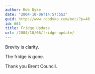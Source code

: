 ```yaml
---
author: Rob Dyke
date: "2004-10-06T14:57:55Z"
guid: http://www.robdyke.com/noc/?p=46
id: 661
title: Fridge Update
url: /2004/10/06/fridge-update/
---
```

Brevity is clarity.

The fridge is gone.

Thank you Brent Council.